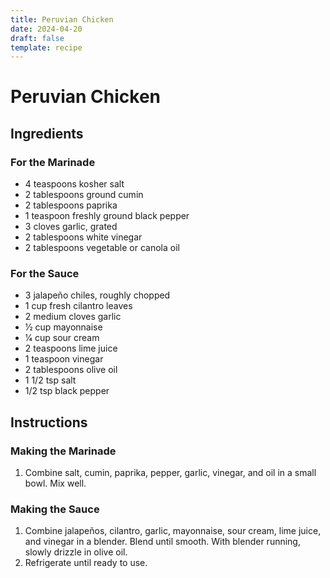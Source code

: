 ```yaml
---
title: Peruvian Chicken
date: 2024-04-20
draft: false
template: recipe
---
```


# Peruvian Chicken

## Ingredients

### For the Marinade

* 4 teaspoons kosher salt
* 2 tablespoons ground cumin
* 2 tablespoons paprika
* 1 teaspoon freshly ground black pepper
* 3 cloves garlic, grated
* 2 tablespoons white vinegar
* 2 tablespoons vegetable or canola oil

### For the Sauce

* 3 jalapeño chiles, roughly chopped
* 1 cup fresh cilantro leaves
* 2 medium cloves garlic
* 1⁄2 cup mayonnaise
* 1⁄4 cup sour cream
* 2 teaspoons lime juice
* 1 teaspoon vinegar
* 2 tablespoons olive oil
* 1 1/2 tsp salt
* 1/2 tsp black pepper

## Instructions

### Making the Marinade

1. Combine salt, cumin, paprika, pepper, garlic, vinegar, and oil in a small bowl. Mix well.

### Making the Sauce

1. Combine jalapeños, cilantro, garlic, mayonnaise, sour cream, lime juice, and vinegar in a blender. Blend until smooth. With blender running, slowly drizzle in olive oil.
2. Refrigerate until ready to use.
